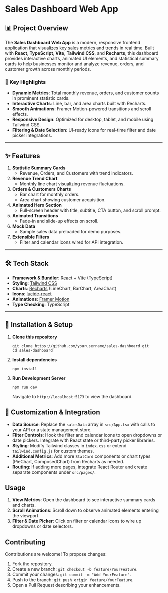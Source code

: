 # Sales Dashboard Web App

## 📊 Project Overview

The **Sales Dashboard Web App** is a modern, responsive frontend application that visualizes key sales metrics and trends in real time. Built with **React**, **TypeScript**, **Vite**, **Tailwind CSS**, and **Recharts**, this dashboard provides interactive charts, animated UI elements, and statistical summary cards to help businesses monitor and analyze revenue, orders, and customer growth across monthly periods.

### 🔑 Key Highlights

- **Dynamic Metrics**: Total monthly revenue, orders, and customer counts in prominent statistic cards.
- **Interactive Charts**: Line, bar, and area charts built with Recharts.
- **Smooth Animations**: Framer Motion-powered transitions and scroll effects.
- **Responsive Design**: Optimized for desktop, tablet, and mobile using Tailwind CSS.
- **Filtering & Date Selection**: UI-ready icons for real-time filter and date picker integrations.

---

## ✨ Features

1. **Statistic Summary Cards**
   - Revenue, Orders, and Customers with trend indicators.
2. **Revenue Trend Chart**
   - Monthly line chart visualizing revenue fluctuations.
3. **Orders & Customers Charts**
   - Bar chart for monthly orders.
   - Area chart showing customer acquisition.
4. **Animated Hero Section**
   - Full-screen header with title, subtitle, CTA button, and scroll prompt.
5. **Animated Transitions**
   - Fade-in and slide-up effects on scroll.
6. **Mock Data**
   - Sample sales data preloaded for demo purposes.
7. **Extensible Filters**
   - Filter and calendar icons wired for API integration.

---

## 🛠 Tech Stack

- **Framework & Bundler**: [React](https://reactjs.org/) + [Vite](https://vitejs.dev/) (TypeScript)
- **Styling**: [Tailwind CSS](https://tailwindcss.com/)
- **Charts**: [Recharts](https://recharts.org/) (LineChart, BarChart, AreaChart)
- **Icons**: [lucide-react](https://lucide.dev/)
- **Animations**: [Framer Motion](https://www.framer.com/motion/)
- **Type Checking**: TypeScript

---

## 🏁 Installation & Setup

1. **Clone this repository**

    ```
   git clone https://github.com/yourusername/sales-dashboard.git
   cd sales-dashboard
   ```
2. **Install dependencies**
   
    ```
   npm install
   ```

3. **Run Development Server**
   
    ```
    npm run dev
   ```

   Navigate to `http://localhost:5173` to view the dashboard.

## 🔧 Customization & Integration

* **Data Source**: Replace the `salesData` array in `src/App.tsx` with calls to your API or a state management store.
* **Filter Controls**: Hook the filter and calendar icons to open dropdowns or date pickers. Integrate with React state or third-party picker libraries.
* **Styling**: Modify Tailwind classes in `index.css` or extend `tailwind.config.js` for custom themes.
* **Additional Metrics**: Add more `StatCard` components or chart types (PieChart, ComposedChart) from Recharts as needed.
* **Routing**: If adding more pages, integrate React Router and create separate components under `src/pages/`.

## Usage

1. **View Metrics**: Open the dashboard to see interactive summary cards and charts.
2. **Scroll Animations**: Scroll down to observe animated elements entering the viewport.
3. **Filter & Date Picker**: Click on filter or calendar icons to wire up dropdowns or date selectors.

## Contributing

Contributions are welcome! To propose changes:

1. Fork the repository.
2. Create a new branch: `git checkout -b feature/YourFeature`.
3. Commit your changes: `git commit -m "Add YourFeature"`.
4. Push to the branch: `git push origin feature/YourFeature`.
5. Open a Pull Request describing your enhancements.
